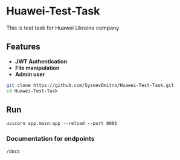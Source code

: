 # Huawei-Test-Task

This is test task for Huawei Ukraine company
## Features
- **JWT Authentication**
- **File manipulation**
- **Admin user**
```bash
git clone https://github.com/SysoevDmitro/Huawei-Test-Task.git
cd Huawei-Test-Task
```
## Run

```shell 
uvicorn app.main:app --reload --port 8001
```
### Documentation for endpoints
`/docs`

